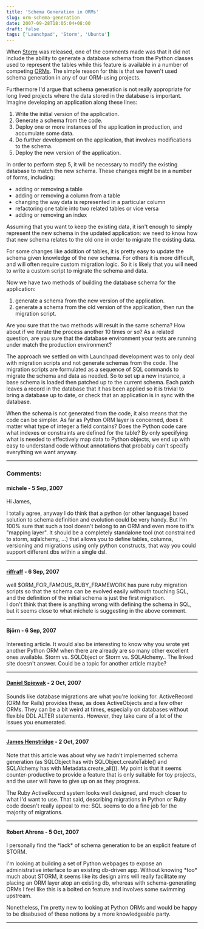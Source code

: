```yaml
---
title: 'Schema Generation in ORMs'
slug: orm-schema-generation
date: 2007-09-28T18:05:04+08:00
draft: false
tags: ['Launchpad', 'Storm', 'Ubuntu']
---
```


When [Storm](https://storm.canonical.com/) was released, one of the
comments made was that it did not include the ability to generate a
database schema from the Python classes used to represent the tables
while this feature is available in a number of competing
[ORMs](http://en.wikipedia.org/wiki/Object-relational_mapping "Object-relational mapping").
The simple reason for this is that we haven\'t used schema generation in
any of our ORM-using projects.

Furthermore I\'d argue that schema generation is not really appropriate
for long lived projects where the data stored in the database is
important. Imagine developing an application along these lines:

1.  Write the initial version of the application.
2.  Generate a schema from the code.
3.  Deploy one or more instances of the application in production, and
    accumulate some data.
4.  Do further development on the application, that involves
    modifications to the schema.
5.  Deploy the new version of the application.

In order to perform step 5, it will be necessary to modify the existing
database to match the new schema. These changes might be in a number of
forms, including:

-   adding or removing a table
-   adding or removing a column from a table
-   changing the way data is represented in a particular column
-   refactoring one table into two related tables or vice versa
-   adding or removing an index

Assuming that you want to keep the existing data, it isn\'t enough to
simply represent the new schema in the updated application: we need to
know how that new schema relates to the old one in order to migrate the
existing data.

For some changes like addition of tables, it is pretty easy to update
the schema given knowledge of the new schema. For others it is more
difficult, and will often require custom migration logic. So it is
likely that you will need to write a custom script to migrate the schema
and data.

Now we have two methods of building the database schema for the
application:

1.  generate a schema from the new version of the application.
2.  generate a schema from the old version of the application, then run
    the migration script.

Are you sure that the two methods will result in the same schema? How
about if we iterate the process another 10 times or so? As a related
question, are you sure that the database environment your tests are
running under match the production environment?

The approach we settled on with Launchpad development was to only deal
with migration scripts and not generate schemas from the code. The
migration scripts are formulated as a sequence of SQL commands to
migrate the schema and data as needed. So to set up a new instance, a
base schema is loaded then patched up to the current schema. Each patch
leaves a record in the database that it has been applied so it is
trivial to bring a database up to date, or check that an application is
in sync with the database.

When the schema is not generated from the code, it also means that the
code can be simpler. As far as Python ORM layer is concerned, does it
matter what type of integer a field contains? Does the Python code care
what indexes or constraints are defined for the table? By only
specifying what is needed to effectively map data to Python objects, we
end up with easy to understand code without annotations that probably
can\'t specify everything we want anyway.

---
### Comments:
#### michele - <time datetime="2007-09-28 19:02:12">5 Sep, 2007</time>

Hi James,

I totally agree, anyway I do think that a python (or other language)
based solution to schema definition and evolution could be very handy.
But I\'m 100% sure that such a tool doesn\'t belong to an ORM and even
more to it\'s \"mapping layer\". It should be a completely standalone
tool (not constrained to storm, sqlalchemy, \...) that allows you to
define tables, columns, versioning and migrations using only python
constructs, that way you could support different dbs within a single
dsl.

---
#### [riffraff](http://riffraff.blogsome.com) - <time datetime="2007-09-29 00:07:08">6 Sep, 2007</time>

well \$ORM\_FOR\_FAMOUS\_RUBY\_FRAMEWORK has pure ruby migration scripts
so that the schema can be evolved easily withouth touching SQL, and the
definition of the initial schema is just the first migration.\
I don\'t think that there is anything wrong with defining the schema in
SQL, but it seems close to what michele is suggesting in the above
comment.

---
#### Björn - <time datetime="2007-09-29 06:33:20">6 Sep, 2007</time>

Interesting article. It would also be interesting to know why you wrote
yet another Python ORM when there are already are so many other
excellent ones available. Storm vs. SQLObject or Storm vs. SQLAlchemy..
The linked site doesn\'t answer. Could be a topic for another article
maybe?

---
#### [Daniel Spiewak](http://www.codecommit.com/blog) - <time datetime="2007-10-02 01:06:52">2 Oct, 2007</time>

Sounds like database migrations are what you\'re looking for.
ActiveRecord (ORM for Rails) provides these, as does ActiveObjects and a
few other ORMs. They can be a bit weird at times, especially on
databases without flexible DDL ALTER statements. However, they take care
of a lot of the issues you enumerated.

---
#### [James Henstridge](http://blogs.gnome.org/jamesh/) - <time datetime="2007-10-02 12:28:31">2 Oct, 2007</time>

Note that this article was about why we hadn\'t implemented schema
generation (as SQLObject has with SQLObject.createTable() and SQLAlchemy
has with Metadata.create\_all()). My point is that it seems
counter-productive to provide a feature that is only suitable for toy
projects, and the user will have to give up on as they progress.

The Ruby ActiveRecord system looks well designed, and much closer to
what I\'d want to use. That said, describing migrations in Python or
Ruby code doesn\'t really appeal to me: SQL seems to do a fine job for
the majority of migrations.

---
#### Robert Ahrens - <time datetime="2007-10-05 22:51:22">5 Oct, 2007</time>

I personally find the \*lack\* of schema generation to be an explicit
feature of STORM.

I\'m looking at building a set of Python webpages to expose an
administrative interface to an existing db-driven app. Without knowing
\*too\* much about STORM, it seems like its design aims will really
facilitate my placing an ORM layer atop an existing db, whereas with
schema-generating ORMs I feel like this is a bolted on feature and
involves some swimming upstream.

Nonetheless, I\'m pretty new to looking at Python ORMs and would be
happy to be disabused of these notions by a more knowledgeable party.

---

